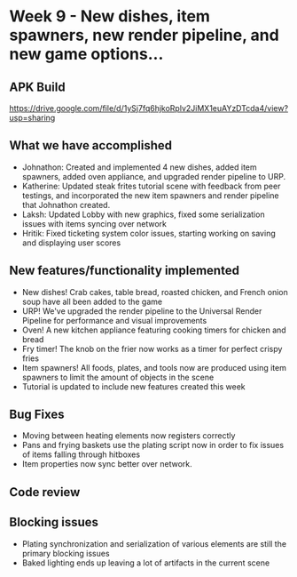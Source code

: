 # Week 9 - New dishes, item spawners, new render pipeline, and new game options...

## APK Build
https://drive.google.com/file/d/1ySj7fq6hjkoRplv2JiMX1euAYzDTcda4/view?usp=sharing
## What we have accomplished

- Johnathon: Created and implemented 4 new dishes, added item spawners, added oven appliance, and upgraded render pipeline to URP.
- Katherine: Updated steak frites tutorial scene with feedback from peer testings, and incorporated the new item spawners and render pipeline that Johnathon created. 
- Laksh: Updated Lobby with new graphics, fixed some serialization issues with items syncing over network
- Hritik: Fixed ticketing system color issues, starting working on saving and displaying user scores

## New features/functionality implemented
- New dishes! Crab cakes, table bread, roasted chicken, and French onion soup have all been added to the game
- URP! We've upgraded the render pipeline to the Universal Render Pipeline for performance and visual improvements
- Oven! A new kitchen appliance featuring cooking timers for chicken and bread
- Fry timer! The knob on the frier now works as a timer for perfect crispy fries
- Item spawners! All foods, plates, and tools now are produced using item spawners to limit the amount of objects in the scene
- Tutorial is updated to include new features created this week

## Bug Fixes
- Moving between heating elements now registers correctly
- Pans and frying baskets use the plating script now in order to fix issues of items falling through hitboxes
- Item properties now sync better over network.

## Code review 

## Blocking issues
- Plating synchronization and serialization of various elements are still the primary blocking issues
- Baked lighting ends up leaving a lot of artifacts in the current scene
